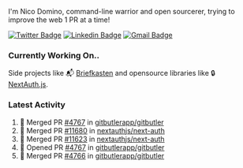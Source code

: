 
I'm Nico Domino, command-line warrior and open sourcerer, trying to improve the web 1 PR at a time!

[![Twitter Badge](https://img.shields.io/badge/-@ndom91-1ca0f1?style=flat-square&labelColor=1ca0f1&logo=twitter&logoColor=white&link=https://twitter.com/ndom91)](https://twitter.com/ndom91) [![Linkedin Badge](https://img.shields.io/badge/-ndom91-blue?style=flat-square&logo=Linkedin&logoColor=white&link=https://www.linkedin.com/in/ndom91/)](https://www.linkedin.com/in/ndom91/) [![Gmail Badge](https://img.shields.io/badge/-yo@ndo.dev-c14438?style=flat-square&logo=mail.ru&logoColor=white&link=mailto:yo@ndo.dev)](mailto:yo@ndo.dev)

### Currently Working On..

Side projects like 📬 [Briefkasten](https://briefkastenhq.com) and opensource libraries like 🔒 [NextAuth.js](https://github.com/nextauthjs/next-auth).

<!--START_SECTION_PROFILE_VIEWS:readme-info-->
<!--END_SECTION_PROFILE_VIEWS:readme-info-->

<!--START_SECTION_DAILY_COMMIT:readme-info-->
<!--END_SECTION_DAILY_COMMIT:readme-info-->

<!--START_SECTION_WEEKLY_COMMIT:readme-info-->
<!--END_SECTION_WEEKLY_COMMIT:readme-info-->

### Latest Activity

<!--START_SECTION:activity-->
1. 🎉 Merged PR [#4767](https://github.com/gitbutlerapp/gitbutler/pull/4767) in [gitbutlerapp/gitbutler](https://github.com/gitbutlerapp/gitbutler)
2. 🎉 Merged PR [#11680](https://github.com/nextauthjs/next-auth/pull/11680) in [nextauthjs/next-auth](https://github.com/nextauthjs/next-auth)
3. 🎉 Merged PR [#11623](https://github.com/nextauthjs/next-auth/pull/11623) in [nextauthjs/next-auth](https://github.com/nextauthjs/next-auth)
4. 💪 Opened PR [#4767](https://github.com/gitbutlerapp/gitbutler/pull/4767) in [gitbutlerapp/gitbutler](https://github.com/gitbutlerapp/gitbutler)
5. 🎉 Merged PR [#4766](https://github.com/gitbutlerapp/gitbutler/pull/4766) in [gitbutlerapp/gitbutler](https://github.com/gitbutlerapp/gitbutler)
<!--END_SECTION:activity-->
